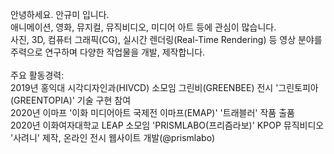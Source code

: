 안녕하세요. 안규미 입니다. <br>
애니메이션, 영화, 뮤지컬, 뮤직비디오, 미디어 아트 등에 관심이 많습니다. <br>
사진, 3D, 컴퓨터 그래픽(CG), 실시간 렌더링(Real-Time Rendering) 등 영상 분야를 주력으로 연구하며 다양한 작업물을 개발, 제작합니다. <br>
<br>
주요 활동경력: <br>
2019년 홍익대 시각디자인과(HIVCD) 소모임 그린비(GREENBEE) 전시 '그린토피아(GREENTOPIA)' 기술 구현 참여<br>
2020년 이마프 '이화 미디어아트 국제전 이마프(EMAP)' '트래블러' 작품 출품 <br>
2020년 이화여자대학교 LEAP 소모임 'PRISMLABO(프리즘라보)' KPOP 뮤직비디오 '사려니' 제작, 온라인 전시 웹사이트 개발(@prismlabo)<br>
